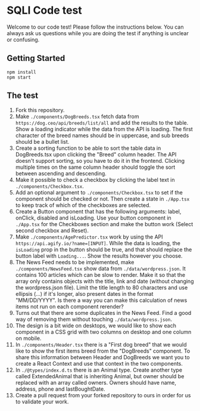 # SQLI Code test

Welcome to our code test! Please follow the instructions below. You can always ask us questions while you are doing the test if anything is unclear or confusing.

## Getting Started

```
npm install
npm start
```

## The test

1. Fork this repository.
2. Make `./components/DogBreeds.tsx` fetch data from `https://dog.ceo/api/breeds/list/all` and add the results to the table. Show a loading indicator while the data from the API is loading. The first character of the breed names should be in uppercase, and sub breeds should be a bullet list.
3. Create a sorting function to be able to sort the table data in DogBreeds.tsx upon clicking the "Breed" column header. The API doesn't support sorting, so you have to do it in the frontend. Clicking multiple times on the same column header should toggle the sort between ascending and descending.
4. Make it possible to check a checkbox by clicking the label text in `./components/Checkbox.tsx`.
5. Add an optional argument to `./components/Checkbox.tsx` to set if the component should be checked or not. Then create a state in `./App.tsx` to keep track of which of the checkboxes are selected.
6. Create a Button component that has the following arguments: label, onClick, disabled and isLoading. Use your button component in `./App.tsx` for the Checkboxes section and make the button work (Select second checkbox and Reset).
7. Make `./components/AgePredictor.tsx` work by using the API `https://api.agify.io/?name=[INPUT]`. While the data is loading, the `isLoading` prop in the button should be true, and that should replace the button label with `Loading...`. Show the results however you choose.
8. The News Feed needs to be implemented, make `./components/NewsFeed.tsx` show data from `./data/wordpress.json`. It contains 100 articles which can be slow to render. Make it so that the array only contains objects with the title, link and date (without changing the wordpress.json file). Limit the title length to 80 characters and use ellipsis (...) if it's longer, also present dates in the format "MM/DD/YYYY". Is there a way you can make this calculation of news items not run on each component rerender?
9. Turns out that there are some duplicates in the News Feed. Find a good way of removing them without touching `./data/wordpress.json`.
10. The design is a bit wide on desktops, we would like to show each component in a CSS grid with two columns on desktop and one column on mobile.
11. In `./components/Header.tsx` there is a "First dog breed" that we would like to show the first items breed from the "DogBreeds" component. To share this information between Header and DogBreeds we want you to create a React Context and use that context in the two components.
12. In `./@types/index.d.ts` there is an Animal type. Create another type called ExtendedAnimal that is inheriting Animal, but owner should be replaced with an array called owners. Owners should have name, address, phone and lastBoughtDate.
13. Create a pull request from your forked repository to ours in order for us to validate your work.
